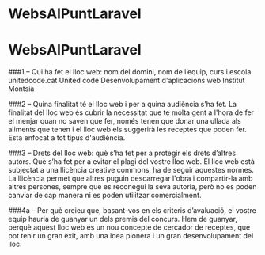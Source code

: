 # WebsAlPuntLaravel
# WebsAlPuntLaravel
###1 – Qui ha fet el lloc web: nom del domini, nom de l’equip, curs i escola.
unitedcode.cat
United code
Desenvolupament d'aplicacions web
Institut Montsià

###2 – Quina finalitat té el lloc web i per a quina audiència s’ha fet.
La finalitat del lloc web és cubrir la necessitat que te molta gent a l'hora de fer el menjar quan no saven que fer, només tenen que donar una ullada als aliments que tenen i el lloc web els suggerirà les receptes que poden fer. Esta enfocat a tot tipus d'audiència.

###3 – Drets del lloc web: què s’ha fet per a protegir els drets d’altres autors. Què s’ha fet per a evitar el plagi del vostre lloc web.
El lloc web està subjectat a una llicència creative commons, ha de seguir aquestes normes.
La llicència permet que altres puguin descarregar l'obra i compartir-la amb altres persones, sempre que es reconegui la seva autoria, però no es poden canviar de cap manera ni es poden utilitzar comercialment.

###4a – Per què creieu que, basant-vos en els criteris d’avaluació, el vostre equip hauria de guanyar un dels premis del concurs.
Hem de guanyar, perquè aquest lloc web és un nou concepte de cercador de receptes, que pot tenir un gran èxit, amb una idea pionera i un gran desenvolupament del lloc.
